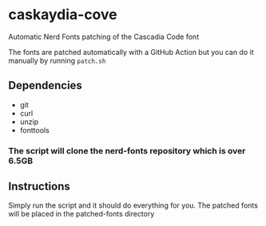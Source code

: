 # caskaydia-cove
Automatic Nerd Fonts patching of the Cascadia Code font

The fonts are patched automatically with a GitHub Action but you can do it manually by running `patch.sh`

## Dependencies
- git
- curl
- unzip
- fonttools

### The script will clone the nerd-fonts repository which is over 6.5GB

## Instructions
Simply run the script and it should do everything for you. The patched fonts will be placed in the patched-fonts directory
